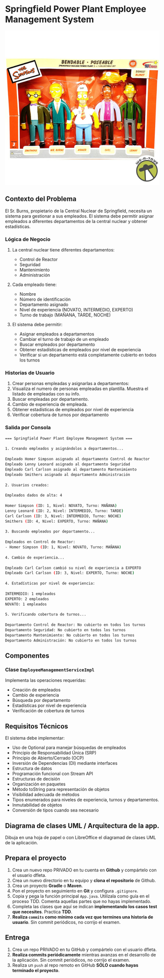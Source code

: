 # Springfield Power Plant Employee Management System

!["Plantilla Springfield Nuclear Power Plant"](./assets/crew.jpg)

## Contexto del Problema

El Sr. Burns, propietario de la Central Nuclear de Springfield, necesita un sistema para gestionar a sus empleados. El sistema debe permitir asignar empleados a diferentes departamentos de la central nuclear y obtener estadísticas.

### Lógica de Negocio

1. La central nuclear tiene diferentes departamentos:
   - Control de Reactor
   - Seguridad
   - Mantenimiento
   - Administración

2. Cada empleado tiene:
   - Nombre
   - Número de identificación
   - Departamento asignado
   - Nivel de experiencia (NOVATO, INTERMEDIO, EXPERTO)
   - Turno de trabajo (MAÑANA, TARDE, NOCHE)

3. El sistema debe permitir:
   - Asignar empleados a departamentos
   - Cambiar el turno de trabajo de un empleado
   - Buscar empleados por departamento
   - Obtener estadísticas de empleados por nivel de experiencia
   - Verificar si un departamento está completamente cubierto en todos los turnos

### Historias de Usuario

1. Crear personas empleadas y asignarlas a departamentos:
2. Visualiza el numero de personas empleadas en plantilla.
   Muestra el listado de empleadas con su info.
3. Buscar empleadas por departamento.
4. Cambio de experiencia de empleada.
4. Obtener estadísticas de empleados por nivel de experiencia
5. Verificar cobertura de turnos por departamento

### Salida por Consola

```sh
=== Springfield Power Plant Employee Management System ===

1. Creando empleados y asignándolos a departamentos...

Empleado Homer Simpson asignado al departamento Control de Reactor
Empleado Lenny Leonard asignado al departamento Seguridad
Empleado Carl Carlson asignado al departamento Mantenimiento
Empleado Smithers asignado al departamento Administración

2. Usuarios creados:

Empleados dados de alta: 4

Homer Simpson (ID: 1, Nivel: NOVATO, Turno: MAÑANA)
Lenny Leonard (ID: 2, Nivel: INTERMEDIO, Turno: TARDE)
Carl Carlson (ID: 3, Nivel: INTERMEDIO, Turno: NOCHE)
Smithers (ID: 4, Nivel: EXPERTO, Turno: MAÑANA)

3. Buscando empleados por departamento...

Empleados en Control de Reactor:
- Homer Simpson (ID: 1, Nivel: NOVATO, Turno: MAÑANA)

4. Cambio de experiencia...

Empleado Carl Carlson cambió su nivel de experiencia a EXPERTO
Empleado Carl Carlson (ID: 3, Nivel: EXPERTO, Turno: NOCHE)

4. Estadísticas por nivel de experiencia:

INTERMEDIO: 1 empleados
EXPERTO: 2 empleados
NOVATO: 1 empleados

5. Verificando cobertura de turnos...

Departamento Control de Reactor: No cubierto en todos los turnos
Departamento Seguridad: No cubierto en todos los turnos
Departamento Mantenimiento: No cubierto en todos los turnos
Departamento Administración: No cubierto en todos los turnos
```

## Componentes

### Clase `EmployeeManagementServiceImpl`

Implementa las operaciones requeridas:
- Creación de empleados
- Cambio de experiencia
- Búsqueda por departamento
- Estadísticas por nivel de experiencia
- Verificación de cobertura de turnos

## Requisitos Técnicos

El sistema debe implementar:

- Uso de Optional para manejar búsquedas de empleados
- Principio de Responsabilidad Única (SRP)
- Principio de Abierto/Cerrado (OCP)
- Inversión de Dependencias (DI) mediante interfaces
- Estructura de datos
- Programación funcional con Stream API
- Estructuras de decisión
- Organización en paquetes
- Método toString para representación de objetos
- Visibilidad adecuada de métodos
- Tipos enumerados para niveles de experiencia, turnos y departamentos.
- Inmutabilidad de objetos
- Conversión de tipos cuando sea necesario 

## Diagrama de clases UML / Arquitectura de la app.

Dibuja en una hoja de papel o con LibreOffice el diagramad de clases UML de la aplicación.


## Prepara el proyecto

 1. Crea un nuevo repo PRIVADO en tu cuenta en **Github** y compártelo con el usuario dfleta.
 2. Crea un nuevo directorio en tu equipo y **clona el repositorio** de Github.
 3. Crea un proyecto **Gradle** o **Maven**.
 4. Pon el proyecto en seguimiento en **Git** y configura `.gitignore`.
 5. Copia y pega la función principal `App.java`. Utilízala como guía en el proceso TDD. Comenta aquellas partes que no hayas implementado.
 6. Completa las clases que aquí se indican **implementando los casos test que necesites**. Practica **TDD**.
 7. **Realiza `commits` como mínimo cada vez que termines una historia de usuario**. Sin commit periódicos, no corrijo el examen.

## Entrega

 1. Crea un repo PRIVADO en tu GitHub y compártelo con el usuario dfleta.
 2. **Realiza commits periódicamente** mientras avanzas en el desarrollo de la aplicación. Sin commit periódicos, no corrijo el examen.
 3. Realiza un `push` al repo remoto en GitHub **SÓLO cuando hayas terminado el proyecto**.